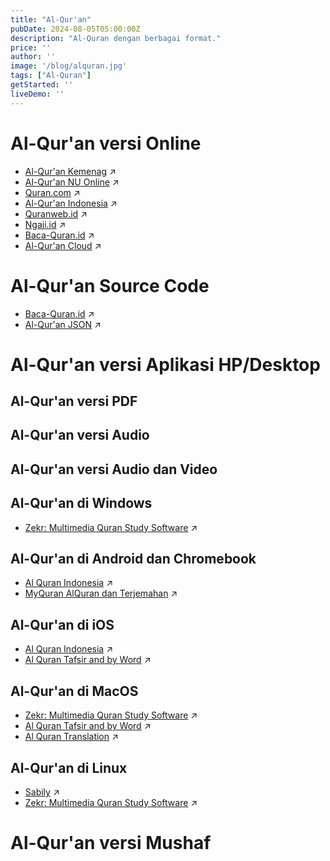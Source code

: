 ```yaml
---
title: "Al-Qur'an"
pubDate: 2024-08-05T05:00:00Z
description: "Al-Quran dengan berbagai format."
price: ''
author: ''
image: '/blog/alquran.jpg'
tags: ["Al-Quran"]
getStarted: ''
liveDemo: ''
---
```



# Al-Qur'an versi Online
- <a href="https://quran.kemenag.go.id" target="_blank" rel="noopener noreferrer">Al-Qur'an Kemenag</a> ↗
- <a href="https://quran.nu.or.id" target="_blank" rel="noopener noreferrer">Al-Qur'an NU Online</a> ↗
- <a href="https://quran.com/id" target="_blank" rel="noopener noreferrer">Quran.com</a> ↗
- <a href="https://alquran-indonesia.id" target="_blank" rel="noopener noreferrer">Al-Qur'an Indonesia</a> ↗
- <a href="https://quranweb.id" target="_blank" rel="noopener noreferrer">Quranweb.id</a> ↗
- <a href="https://www.ngaji.id/al-quran-online-per-halaman/" target="_blank" rel="noopener noreferrer">Ngaji.id</a> ↗
- <a href="https://www.baca-quran.id" target="_blank" rel="noopener noreferrer">Baca-Quran.id</a> ↗
- <a href="https://alquran.cloud" target="_blank" rel="noopener noreferrer">Al-Qur'an Cloud</a> ↗

# Al-Qur'an Source Code
- <a href="https://github.com/mazipan/baca-quran.id" target="_blank" rel="noopener noreferrer">Baca-Quran.id</a> ↗
- <a href="https://github.com/rioastamal/quran-json" target="_blank" rel="noopener noreferrer">Al-Qur'an JSON</a> ↗

# Al-Qur'an versi Aplikasi HP/Desktop

## Al-Qur'an versi PDF

## Al-Qur'an versi Audio

## Al-Qur'an versi Audio dan Video

## Al-Qur'an di Windows
- <a href="https://sourceforge.net/projects/zekr/files/Zekr/zekr-1.1.0/" target="_blank" rel="noopener noreferrer">Zekr: Multimedia Quran Study Software</a> ↗

## Al-Qur'an di Android dan Chromebook
- <a href="https://play.google.com/store/apps/details?id=com.andi.alquran.id" target="_blank" rel="noopener noreferrer">Al Quran Indonesia</a> ↗
- <a href="https://play.google.com/store/apps/details?id=com.tof.myquranina&hl=id" target="_blank" rel="noopener noreferrer">MyQuran AlQuran dan Terjemahan</a> ↗

## Al-Qur'an di iOS
- <a href="https://apps.apple.com/id/app/al-quran-indonesia/id1458936189" target="_blank" rel="noopener noreferrer">Al Quran Indonesia</a> ↗
- <a href="https://apps.apple.com/id/app/al-quran-tafsir-by-word/id1437038111" target="_blank" rel="noopener noreferrer">Al Quran Tafsir and by Word</a> ↗

## Al-Qur'an di MacOS
- <a href="https://sourceforge.net/projects/zekr/files/Zekr/zekr-1.1.0/" target="_blank" rel="noopener noreferrer">Zekr: Multimedia Quran Study Software</a> ↗
- <a href="https://apps.apple.com/id/app/al-quran-tafsir-by-word/id1437038111" target="_blank" rel="noopener noreferrer">Al Quran Tafsir and by Word</a> ↗
- <a href="https://apps.apple.com/id/app/al-quran-translation/id1475973021" target="_blank" rel="noopener noreferrer">Al Quran Translation</a> ↗

## Al-Qur'an di Linux
- <a href="https://en.wikipedia.org/wiki/Sabily" target="_blank" rel="noopener noreferrer">Sabily</a> ↗
- <a href="https://sourceforge.net/projects/zekr/files/Zekr/zekr-1.1.0/" target="_blank" rel="noopener noreferrer">Zekr: Multimedia Quran Study Software</a> ↗

# Al-Qur'an versi Mushaf
